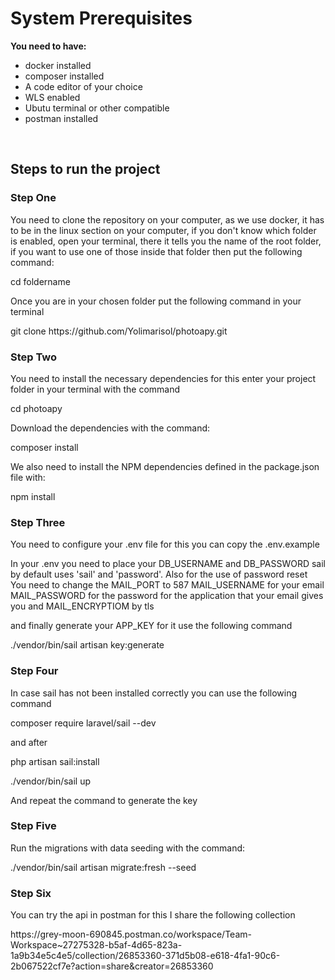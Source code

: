 
<h1>System Prerequisites</h1>

<p><b>You need to have:</b></p>
<ul>
    <li>docker installed</li>
    <li>composer installed</li>
    <li>A code editor of your choice</li>
    <li>WLS enabled</li>
    <li>Ubutu terminal or other compatible</li>
    <li>postman installed</li>
</ul><br>

<h2>Steps to run the project</h2>

<h3>Step One</h3>

<p>You need to clone the repository on your computer, as we use docker, it has to be in the linux section on your computer, if you don't know which folder is enabled, open your terminal, there it tells you the name of the root folder, if you want to use one of those inside that folder then put the following command:</p>
<p>cd foldername</p>
<p>Once you are in your chosen folder put the following command in your terminal</p>
<p>git clone https://github.com/Yolimarisol/photoapy.git</p>

<h3>Step Two</h3>
<p>You need to install the necessary dependencies for this enter your project folder in your terminal with the command</p>
<p>cd photoapy</p>
<p>Download the dependencies with the command:</p>
<p>composer install</p>
<p>We also need to install the NPM dependencies defined in the package.json file with:</p>
<p>npm install</p>
<h3>Step Three</h3>
<p>You need to configure your .env file for this you can copy the .env.example</p>
<p>In your .env you need to place your DB_USERNAME and DB_PASSWORD sail by
  default uses 'sail' and 'password'. Also for the use of password reset
You need to change the MAIL_PORT to 587
MAIL_USERNAME for your email
MAIL_PASSWORD for the password for the application that your email gives you
and MAIL_ENCRYPTIOM by tls</p>
<p>and finally generate your APP_KEY for it use the following command</p>
<p>./vendor/bin/sail artisan key:generate</p>
<h3>Step Four</h3>
<p>In case sail has not been installed correctly you can use the following command</p>
<p>composer require laravel/sail --dev</p>
<p>and after</p>
<p>php artisan sail:install</p>
<p>./vendor/bin/sail up</p>
<p>And repeat the command to generate the key</p>
<h3>Step Five</h3>
<p>
Run the migrations with data seeding with the command:</p>
<p>./vendor/bin/sail artisan migrate:fresh --seed</p>
<h3>Step Six</h3>
<p>You can try the api in postman for this I share the following collection</p>
<p><a> https://grey-moon-690845.postman.co/workspace/Team-Workspace~27275328-b5af-4d65-823a-1a9b34e5c4e5/collection/26853360-371d5b08-e618-4fa1-90c6-2b067522cf7e?action=share&creator=26853360 </a></p>



